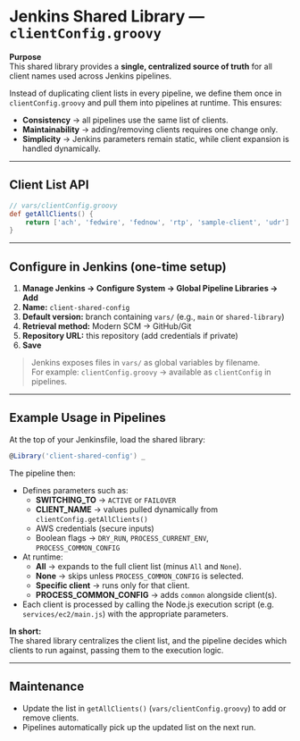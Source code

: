 # Jenkins Shared Library — `clientConfig.groovy`

**Purpose**  
This shared library provides a **single, centralized source of truth** for all client names used across Jenkins pipelines.  

Instead of duplicating client lists in every pipeline, we define them once in `clientConfig.groovy` and pull them into pipelines at runtime. This ensures:  
- **Consistency** → all pipelines use the same list of clients.  
- **Maintainability** → adding/removing clients requires one change only.  
- **Simplicity** → Jenkins parameters remain static, while client expansion is handled dynamically.  

---

## Client List API

```groovy
// vars/clientConfig.groovy
def getAllClients() {
    return ['ach', 'fedwire', 'fednow', 'rtp', 'sample-client', 'udr']
}
```

---

## Configure in Jenkins (one-time setup)

1. **Manage Jenkins → Configure System → Global Pipeline Libraries → Add**
2. **Name:** `client-shared-config`
3. **Default version:** branch containing `vars/` (e.g., `main` or `shared-library`)
4. **Retrieval method:** Modern SCM → GitHub/Git
5. **Repository URL:** this repository (add credentials if private)
6. **Save**

> Jenkins exposes files in `vars/` as global variables by filename.  
> For example: `clientConfig.groovy` → available as `clientConfig` in pipelines.

---

## Example Usage in Pipelines

At the top of your Jenkinsfile, load the shared library:

```groovy
@Library('client-shared-config') _
```

The pipeline then:  
- Defines parameters such as:  
  - **SWITCHING_TO** → `ACTIVE` or `FAILOVER`  
  - **CLIENT_NAME** → values pulled dynamically from `clientConfig.getAllClients()`  
  - AWS credentials (secure inputs)  
  - Boolean flags → `DRY_RUN`, `PROCESS_CURRENT_ENV`, `PROCESS_COMMON_CONFIG`  
- At runtime:  
  - **All** → expands to the full client list (minus `All` and `None`).  
  - **None** → skips unless `PROCESS_COMMON_CONFIG` is selected.  
  - **Specific client** → runs only for that client.  
  - **PROCESS_COMMON_CONFIG** → adds `common` alongside client(s).  
- Each client is processed by calling the Node.js execution script (e.g. `services/ec2/main.js`) with the appropriate parameters.

**In short:**  
The shared library centralizes the client list, and the pipeline decides which clients to run against, passing them to the execution logic.

---

## Maintenance

- Update the list in `getAllClients()` (`vars/clientConfig.groovy`) to add or remove clients.  
- Pipelines automatically pick up the updated list on the next run.  
